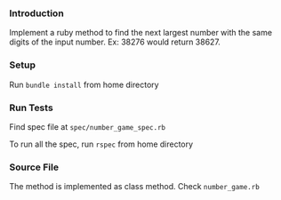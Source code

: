 ### Introduction
Implement a ruby method to find the next largest number with the same digits of the input number. Ex:  38276 would return 38627. 

### Setup

Run `bundle install` from home directory

### Run Tests
Find spec file at `spec/number_game_spec.rb`

To run all the spec, run `rspec` from home directory

### Source File

The method is implemented as class method. Check `number_game.rb`
